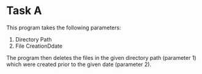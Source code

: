 # Task A
This program takes the following parameters:

1. Directory Path
2. File CreationDdate

The program then deletes the files in the given directory path (parameter 1) which were created prior to the given date (parameter 2).
